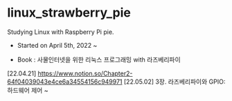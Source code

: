 # linux_strawberry_pie
Studying Linux with Raspberry Pi pie.

- Started on April 5th, 2022 ~

- Book : 사물인터넷을 위한 리눅스 프로그래밍 with 라즈베리파이

[22.04.21] https://www.notion.so/Chapter2-64f04039043e4ce6a34554156c949971
[22.05.02] 3장. 라즈베리파이와 GPIO: 하드웨어 제어 ~

